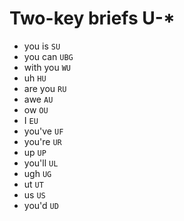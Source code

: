 # Two-key briefs U-*

* you is `SU`
* you can `UBG`
* with you `WU`
* uh `HU`
* are you `RU`
* awe `AU`
* ow `OU`
* I `EU`
* you've `UF`
* you're `UR`
* up `UP`
* you'll `UL`
* ugh `UG`
* ut `UT`
* us `US`
* you'd `UD`
